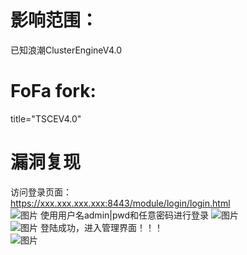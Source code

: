 # 影响范围：  
已知浪潮ClusterEngineV4.0  
# FoFa fork:  
title="TSCEV4.0"
# 漏洞复现  
访问登录页面：  
https://xxx.xxx.xxx.xxx:8443/module/login/login.html  
![图片](https://user-images.githubusercontent.com/56914048/114568310-98621100-9ca6-11eb-8dac-bbb253f01206.png)
使用用户名admin|pwd和任意密码进行登录
![图片](https://user-images.githubusercontent.com/56914048/114568595-d52e0800-9ca6-11eb-9702-7a7f51613919.png)  
![图片](https://user-images.githubusercontent.com/56914048/114568770-01e21f80-9ca7-11eb-8e14-ad1464f73da8.png)
登陆成功，进入管理界面！！！  
![图片](https://user-images.githubusercontent.com/56914048/114568943-2807bf80-9ca7-11eb-8035-8e992f432e29.png)



